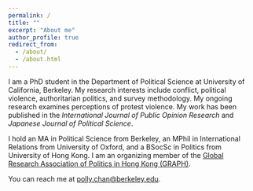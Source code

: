 ```yaml
---
permalink: /
title: ""
excerpt: "About me"
author_profile: true
redirect_from: 
  - /about/
  - /about.html
---
```

I am a PhD student in the Department of Political Science at University of California, Berkeley. My research interests include conflict, political violence, authoritarian politics, and survey methodology. My ongoing research examines perceptions of protest violence. My work has been published in the _International Journal of Public Opinion Research_ and _Japanese Journal of Political Science_. 

I hold an MA in Political Science from Berkeley, an MPhil in International Relations from University of Oxford, and a BSocSc in Politics from University of Hong Kong. I am an organizing member of the [Global Research Association of Politics in Hong Kong (GRAPH)](http://graph-hk.github.io/web).

You can reach me at [polly.chan@berkeley.edu](mailto:polly.chan@berkeley.edu?).
